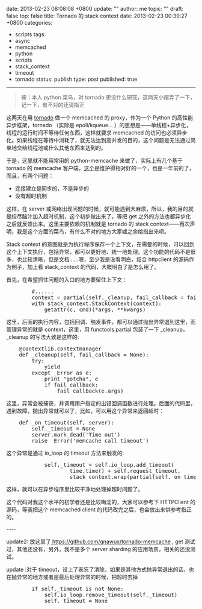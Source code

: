 date: 2013-02-23 08:08:08 +0800
update: ""
author: me
topic: ""
draft: false
top: false
title: Tornado 的 stack context
date: 2013-02-23 00:39:27 +0800
categories:
- scripts
tags:
- async
- memcached
- python
- scripts
- stack_context
- timeout
- tornado
status: publish
type: post
published: true
---
<blockquote>按：本人 python 菜鸟，对 tornado 更没什么研究，这两天小摆弄了一下，记一下，有不对的还请指正</p></blockquote>

<p>这两天在用 <a title="Tornado" href="http://www.tornadoweb.org/" target="_blank">tornado</a> 做一个 memcached 的 proxy，作为一个 Python 的高性能异步框架，tornado （实际是 epoll/kqueue... ）的思想是——单线程+异步化，线程的运行时间不等待任何东西，这样就要求 memcached 的访问也必须异步化。如果线程在等待中消耗了，就无法达到高并发的目的，这个问题是无法通过简单地交给线程池或什么其他东西来达到的。</p>

<p>于是，这里就不能用常用的 python-memcache 来做了，实际上有几个基于 tornado 的 memcache 客户端，<a href="https://github.com/dpnova/tornado-memcache" target="_blank">这个</a>是维护得相对好的一个，也是一年前的了，而且，有两个问题：</p>

<ul>

<li>连接建立是同步的，不是异步的</li>

<li>没有超时机制</li>

</ul>

<p>这样，在 server 或网络出现问题的时候，就可能遇到大麻烦，所以，我的目的就是绞尽脑汁加入超时机制，这个初步做出来了，等把 get 之外的方法也都异步化之后就反馈出来。这里主要依赖的机制就是 tornado 的 stack context——再次声明，我是这个方面的菜鸟，有什么不对的地方大家嘘之余给指出来呗。</p>

<p>Stack context 的意图就是为执行程序保存一个上下文，在需要的时候，可以回到这个上下文执行，包括异常，都可以更好地、统一地处理。这个功能的代码不是很多，也比较清晰，但是文档……嗯，至少我是没看明白，结合 httpclient 的源码作为例子，加上看 stack_context 的代码，大概明白了是怎么用了。</p>

<p>首先，在希望抓住问题的入口的地方要留住上下文：</p>

<pre class="brush: python; gutter: true">        #......
        context = partial(self._cleanup, fail_callback = fail_callback)
        with stack_context.StackContext(context):
            getattr(c, cmd)(*args, **kwargs)</pre>

<p>这里，后面的执行内容，包括回调、触发事件，都可以通过抛出异常退到这里，而管理异常的就是 context，这里，用 functools.partial 包装了一下 _cleanup，_cleanup 的写法大致是这样的:</p>

<pre class="brush: python; gutter: true">    @contextlib.contextmanager
    def _cleanup(self, fail_callback = None):
        try:
            yield
        except _Error as e:
            print &quot;gotcha&quot;, e
            if fail_callback:
                fail_callback(e.args)</pre>

<p>这里，异常会被捕获，并调用用户指定的出错回调函数进行处理。后面的代码里，遇到故障，抛出异常就可以了，比如，可以用这个异常来返回超时：</p>

<pre class="brush: python; gutter: true">    def _on_timeout(self, server):
        self._timeout = None
        server.mark_dead(&#039;Time out&#039;)
        raise _Error(&#039;memcache call timeout&#039;)</pre>

<p>这个异常是通过 io_loop 的 timeout 方法来触发的:</p>

<pre class="brush: python; gutter: true">            self._timeout = self.io_loop.add_timeout(
                    time.time() + self.request_timeout,
                    stack_context.wrap(partial(self._on_timeout, server)))</pre>

<p>这样，就可以在异步程序里比较干净地处理掉超时问题了。</p>

<p>这个代码对我这个水平的初学者还是比较晦涩的，大家可以参考下 HTTPClient 的源码，等我把这个 memcached client 的代码改完之后，也会放出来供参考指正的。</p>

<p>----</p>

<p>update2: 放这里了<a href=" https://github.com/gnawux/tornado-memcache"> https://github.com/gnawux/tornado-memcache</a> , get 测试过，其他还没有，另外，我不是多个 server sharding 的应用场景，相关的还没测试。</p>

<p>update :对于 timeout，设上了表忘了清除，如果是其他方式抛异常退出的话，也在抛异常的地方或者是最后处理异常的时候，把超时去掉</p>

<pre class="brush: python; gutter: true">        if self._timeout is not None:
            self.io_loop.remove_timeout(self._timeout)
            self._timeout = None</pre>

<p>&nbsp;</p>
